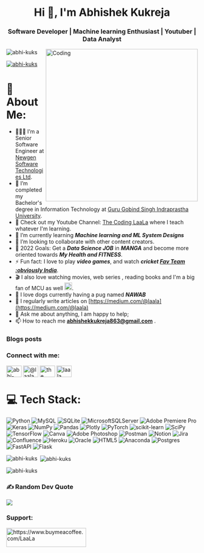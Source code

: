 <h1 align="center">Hi 👋, I'm Abhishek Kukreja</h1>
<h3 align="center">Software Developer | Machine learning Enthusiast | Youtuber | Data Analyst</h3>
<img align="right" alt="Coding" width="400" src="https://www.datarhine.com/images/coming.gif">

<p align="left"> <img src="https://komarev.com/ghpvc/?username=abhi-kuks&label=Profile%20views&color=0e75b6&style=flat" alt="abhi-kuks" /> </p>

<p align="left"> <a href="https://github.com/ryo-ma/github-profile-trophy"><img src="https://github-profile-trophy.vercel.app/?username=abhi-kuks" alt="abhi-kuks" /></a> </p>

# 💫 About Me:
-  👨🏽‍💻 I’m a Senior Software Engineer at [Newgen Software Technologies Ltd](https://newgensoft.com/).
-  💼 I’m completed my Bachelor's degree in Information Technology at [Guru Gobind Singh Indraprastha University](http://www.ipu.ac.in/).
-  🔭 Check out my Youtube Channel: [The Coding LaaLa](https://www.youtube.com/channel/UCbDmvsHcqVywnkEZJeYOaFg) where I teach whatever I'm learning.
-  🌱 I’m currently learning ***Machine learning and ML System Designs***
-  👯 I’m looking to collaborate with other content creators.
-  🥅 2022 Goals: Get a ***Data Science JOB*** in ***MANGA*** and become more oriented towards ***My Health and FITNESS***.
-  ⚡ Fun fact: I love to play ***video games***, and watch ***cricket [Fav Team :obviously India](https://www.bcci.tv/)***.
-  🎬 I also love watching movies, web series , reading books and I'm a big fan of MCU as well <img src="https://www.nicepng.com/png/detail/845-8450144_ykle-20-ironman-arc-reactor-png-for-free.png" width=20 height=20>.
-  🐶 I love dogs currently having a pug named ***NAWAB*** 
-  📝 I regularly write articles on [https://medium.com/@laala](https://medium.com/@laala)
-  💬 Ask me about anything, I am happy to help;
-  📫 How to reach me **abhishekkukreja863@gmail.com** .

### Blogs posts
<!-- BLOG-POST-LIST:START -->
<!-- BLOG-POST-LIST:END -->

<h3 align="left">Connect with me:</h3>
<p align="left">
<a href="https://linkedin.com/in/abhi-kuks" target="blank"><img align="center" src="https://raw.githubusercontent.com/rahuldkjain/github-profile-readme-generator/master/src/images/icons/Social/linked-in-alt.svg" alt="abhi-kuks" height="30" width="40" /></a>
<a href="https://medium.com/@laala" target="blank"><img align="center" src="https://raw.githubusercontent.com/rahuldkjain/github-profile-readme-generator/master/src/images/icons/Social/medium.svg" alt="@laala" height="30" width="40" /></a>
<a href="https://www.youtube.com/c/the coding laala" target="blank"><img align="center" src="https://raw.githubusercontent.com/rahuldkjain/github-profile-readme-generator/master/src/images/icons/Social/youtube.svg" alt="the coding laala" height="30" width="40" /></a>
<a href="https://www.hackerrank.com/laala" target="blank"><img align="center" src="https://raw.githubusercontent.com/rahuldkjain/github-profile-readme-generator/master/src/images/icons/Social/hackerrank.svg" alt="laala" height="30" width="40" /></a>
</p>

# 💻 Tech Stack:
![Python](https://img.shields.io/badge/python-3670A0?style=for-the-badge&logo=python&logoColor=ffdd54) ![MySQL](https://img.shields.io/badge/mysql-%2300f.svg?style=for-the-badge&logo=mysql&logoColor=white) ![SQLite](https://img.shields.io/badge/sqlite-%2307405e.svg?style=for-the-badge&logo=sqlite&logoColor=white) ![MicrosoftSQLServer](https://img.shields.io/badge/Microsoft%20SQL%20Sever-CC2927?style=for-the-badge&logo=microsoft%20sql%20server&logoColor=white) ![Adobe Premiere Pro](https://img.shields.io/badge/Adobe%20Premiere%20Pro-9999FF.svg?style=for-the-badge&logo=Adobe%20Premiere%20Pro&logoColor=white) ![Keras](https://img.shields.io/badge/Keras-%23D00000.svg?style=for-the-badge&logo=Keras&logoColor=white) ![NumPy](https://img.shields.io/badge/numpy-%23013243.svg?style=for-the-badge&logo=numpy&logoColor=white) ![Pandas](https://img.shields.io/badge/pandas-%23150458.svg?style=for-the-badge&logo=pandas&logoColor=white) ![Plotly](https://img.shields.io/badge/Plotly-%233F4F75.svg?style=for-the-badge&logo=plotly&logoColor=white) ![PyTorch](https://img.shields.io/badge/PyTorch-%23EE4C2C.svg?style=for-the-badge&logo=PyTorch&logoColor=white) ![scikit-learn](https://img.shields.io/badge/scikit--learn-%23F7931E.svg?style=for-the-badge&logo=scikit-learn&logoColor=white) ![SciPy](https://img.shields.io/badge/SciPy-%230C55A5.svg?style=for-the-badge&logo=scipy&logoColor=%white) ![TensorFlow](https://img.shields.io/badge/TensorFlow-%23FF6F00.svg?style=for-the-badge&logo=TensorFlow&logoColor=white) ![Canva](https://img.shields.io/badge/Canva-%2300C4CC.svg?style=for-the-badge&logo=Canva&logoColor=white) ![Adobe Photoshop](https://img.shields.io/badge/adobephotoshop-%2331A8FF.svg?style=for-the-badge&logo=adobephotoshop&logoColor=white) ![Postman](https://img.shields.io/badge/Postman-FF6C37?style=for-the-badge&logo=postman&logoColor=white) ![Notion](https://img.shields.io/badge/Notion-%23000000.svg?style=for-the-badge&logo=notion&logoColor=white) ![Jira](https://img.shields.io/badge/jira-%230A0FFF.svg?style=for-the-badge&logo=jira&logoColor=white) ![Confluence](https://img.shields.io/badge/confluence-%23172BF4.svg?style=for-the-badge&logo=confluence&logoColor=white) ![Heroku](https://img.shields.io/badge/heroku-%23430098.svg?style=for-the-badge&logo=heroku&logoColor=white) ![Oracle](https://img.shields.io/badge/Oracle-F80000?style=for-the-badge&logo=oracle&logoColor=white) ![HTML5](https://img.shields.io/badge/html5-%23E34F26.svg?style=for-the-badge&logo=html5&logoColor=white) ![Anaconda](https://img.shields.io/badge/Anaconda-%2344A833.svg?style=for-the-badge&logo=anaconda&logoColor=white) ![Postgres](https://img.shields.io/badge/postgres-%23316192.svg?style=for-the-badge&logo=postgresql&logoColor=white) ![FastAPI](https://img.shields.io/badge/FastAPI-005571?style=for-the-badge&logo=fastapi) ![Flask](https://img.shields.io/badge/flask-%23000.svg?style=for-the-badge&logo=flask&logoColor=white)


<p><img align="left" src="https://github-readme-stats.vercel.app/api/top-langs?username=abhi-kuks&show_icons=true&locale=en&layout=compact" alt="abhi-kuks" /></p>

<p>&nbsp;<img align="center" src="https://github-readme-stats.vercel.app/api?username=abhi-kuks&show_icons=true&locale=en" alt="abhi-kuks" /></p>

<p><img align="center" src="https://github-readme-streak-stats.herokuapp.com/?user=abhi-kuks&" alt="abhi-kuks" /></p>

### ✍️ Random Dev Quote
![](https://quotes-github-readme.vercel.app/api?type=horizontal&theme=dark)

<h3 align="left">Support:</h3>
<p><a href="https://www.buymeacoffee.com/LaaLa"> <img align="left" src="https://cdn.buymeacoffee.com/buttons/v2/default-yellow.png" height="50" width="210" alt="https://www.buymeacoffee.com/LaaLa" /></a></p><br><br>

